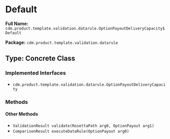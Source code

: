 # Default

**Full Name:** `cdm.product.template.validation.datarule.OptionPayoutDeliveryCapacity$Default`

**Package:** `cdm.product.template.validation.datarule`

## Type: Concrete Class

### Implemented Interfaces

- `cdm.product.template.validation.datarule.OptionPayoutDeliveryCapacity`

### Methods

#### Other Methods

- `ValidationResult validate(RosettaPath arg0, OptionPayout arg1)`
- `ComparisonResult executeDataRule(OptionPayout arg0)`

